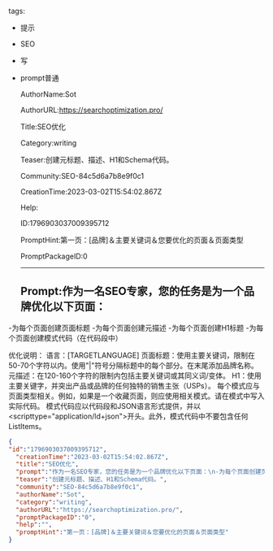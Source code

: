   tags: 
- 提示
- SEO
- 写
- prompt普通

  AuthorName:Sot

  AuthorURL:https://searchoptimization.pro/

  Title:SEO优化

  Category:writing

  Teaser:创建元标题、描述、H1和Schema代码。

  Community:SEO-84c5d6a7b8e9f0c1

  CreationTime:2023-03-02T15:54:02.867Z

  Help:

  ID:1796903037009395712

  PromptHint:第一页：[品牌]＆主要关键词＆您要优化的页面＆页面类型

  PromptPackageID:0

  ---

  ## Prompt:作为一名SEO专家，您的任务是为一个品牌优化以下页面：
-为每个页面创建页面标题
-为每个页面创建元描述
-为每个页面创建H1标题
-为每个页面创建模式代码（在代码段中）

优化说明：
语言：[TARGETLANGUAGE]
页面标题：使用主要关键词，限制在50-70个字符以内。使用"|"符号分隔标题中的每个部分。在末尾添加品牌名称。
元描述：在120-160个字符的限制内包括主要关键词或其同义词/变体。
H1：使用主要关键字，并突出产品或品牌的任何独特的销售主张（USPs）。
每个模式应与页面类型相关。例如，如果是一个收藏页面，则应使用相关模式。请在模式中写入实际代码。
模式代码应以代码段和JSON语言形式提供，并以<scripttype="application/ld+json">开头。此外，模式代码中不要包含任何ListItems。

  ```json
  {
  "id":"1796903037009395712",
    "creationTime":"2023-03-02T15:54:02.867Z",
    "title":"SEO优化",
    "prompt":"作为一名SEO专家，您的任务是为一个品牌优化以下页面：\n-为每个页面创建页面标题\n-为每个页面创建元描述\n-为每个页面创建H1标题\n-为每个页面创建模式代码（在代码段中）\n\n优化说明：\n语言：[TARGETLANGUAGE]\n页面标题：使用主要关键词，限制在50-70个字符以内。使用\"|\"符号分隔标题中的每个部分。在末尾添加品牌名称。\n元描述：在120-160个字符的限制内包括主要关键词或其同义词/变体。\nH1：使用主要关键字，并突出产品或品牌的任何独特的销售主张（USPs）。\n每个模式应与页面类型相关。例如，如果是一个收藏页面，则应使用相关模式。请在模式中写入实际代码。\n模式代码应以代码段和JSON语言形式提供，并以<scripttype=\"application/ld+json\">开头。此外，模式代码中不要包含任何ListItems。",
    "teaser":"创建元标题、描述、H1和Schema代码。",
    "community":"SEO-84c5d6a7b8e9f0c1",
    "authorName":"Sot",
    "category":"writing",
    "authorURL":"https://searchoptimization.pro/",
    "promptPackageID":"0",
    "help":"",
    "promptHint":"第一页：[品牌]＆主要关键词＆您要优化的页面＆页面类型"
  }
  ```
